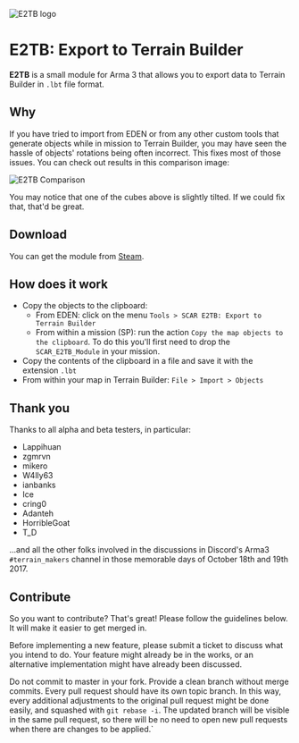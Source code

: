 ![E2TB logo](https://cldup.com/isZPFlSHn0.png)

# E2TB: Export to Terrain Builder

**E2TB** is a small module for Arma 3 that allows you to export data to Terrain Builder in `.lbt` file format.


## Why
If you have tried to import from EDEN or from any other custom tools that generate objects while in mission to Terrain Builder, you may have seen the hassle of objects' rotations being often incorrect. This fixes most of those issues. You can check out results in this comparison image:

![E2TB Comparison](https://cldup.com/eOdeb2Gtga.jpg)

You may notice that one of the cubes above is slightly tilted. If we could fix that, that'd be great.

## Download

You can get the module from [Steam](http://steamcommunity.com/sharedfiles/filedetails/?id=1145478729).

## How does it work

  * Copy the objects to the clipboard:
    * From EDEN: click on the menu `Tools > SCAR E2TB: Export to Terrain Builder`
    * From within a mission (SP): run the action `Copy the map objects to the clipboard`. To do this you'll first need to drop the `SCAR_E2TB_Module` in your mission.
  * Copy the contents of the clipboard in a file and save it with the extension `.lbt`
  * From within your map in Terrain Builder: `File > Import > Objects`

## Thank you

Thanks to all alpha and beta testers, in particular:

  * Lappihuan
  * zgmrvn
  * mikero
  * W4lly63
  * ianbanks
  * Ice
  * cring0
  * Adanteh
  * HorribleGoat
  * T_D

...and all the other folks involved in the discussions in Discord's Arma3 `#terrain_makers` channel in those memorable days of October 18th and 19th 2017.

## Contribute

So you want to contribute? That's great! Please follow the guidelines below. It will make it easier to get merged in.

Before implementing a new feature, please submit a ticket to discuss what you intend to do. Your feature might already be in the works, or an alternative implementation might have already been discussed.

Do not commit to master in your fork. Provide a clean branch without merge commits. Every pull request should have its own topic branch. In this way, every additional adjustments to the original pull request might be done easily, and squashed with `git rebase -i`. The updated branch will be visible in the same pull request, so there will be no need to open new pull requests when there are changes to be applied.`
